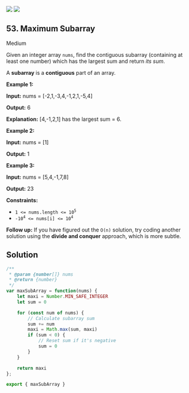 [![](https://img.shields.io/github/stars/javadev/LeetCode-in-All?label=Stars&style=flat-square)](https://github.com/javadev/LeetCode-in-All)
[![](https://img.shields.io/github/forks/javadev/LeetCode-in-All?label=Fork%20me%20on%20GitHub%20&style=flat-square)](https://github.com/javadev/LeetCode-in-All/fork)

## 53\. Maximum Subarray

Medium

Given an integer array `nums`, find the contiguous subarray (containing at least one number) which has the largest sum and return _its sum_.

A **subarray** is a **contiguous** part of an array.

**Example 1:**

**Input:** nums = [-2,1,-3,4,-1,2,1,-5,4]

**Output:** 6

**Explanation:** [4,-1,2,1] has the largest sum = 6.

**Example 2:**

**Input:** nums = [1]

**Output:** 1

**Example 3:**

**Input:** nums = [5,4,-1,7,8]

**Output:** 23

**Constraints:**

*   <code>1 <= nums.length <= 10<sup>5</sup></code>
*   <code>-10<sup>4</sup> <= nums[i] <= 10<sup>4</sup></code>

**Follow up:** If you have figured out the `O(n)` solution, try coding another solution using the **divide and conquer** approach, which is more subtle.

## Solution

```javascript
/**
 * @param {number[]} nums
 * @return {number}
 */
var maxSubArray = function(nums) {
    let maxi = Number.MIN_SAFE_INTEGER
    let sum = 0

    for (const num of nums) {
        // Calculate subarray sum
        sum += num
        maxi = Math.max(sum, maxi)
        if (sum < 0) {
            // Reset sum if it's negative
            sum = 0
        }
    }

    return maxi
};

export { maxSubArray }
```